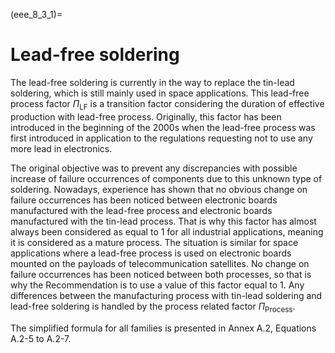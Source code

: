 <!--- Copyright (C) Matrisk GmbH 2022 -->

(eee_8_3_1)=
# Lead-free soldering

The lead-free soldering is currently in the way to replace the tin-lead soldering, which is still mainly used in space applications. This lead-free process factor $\Pi_{\text{LF}}$ is a transition factor considering the duration of effective production with lead-free process. 
Originally, this factor has been introduced in the beginning of the 2000s when the lead-free process was first introduced in application to the regulations requesting not to use any more lead in electronics. 

The original objective was to prevent any discrepancies with possible increase of failure occurrences of components due to this unknown type of soldering. Nowadays, experience has shown that no obvious change on failure occurrences has been noticed between electronic boards manufactured with the lead-free process and electronic boards manufactured with the tin-lead process. That is why this factor has almost always been considered as equal to 1 for all industrial applications, meaning it is considered as a mature process. 
The situation is similar for space applications where a lead-free process is used on electronic boards mounted on the payloads of telecommunication satellites. No change on failure occurrences has been noticed between both processes, so that is why the Recommendation is to use a value of this factor equal to 1. Any differences between the manufacturing process with tin-lead soldering and lead-free soldering is handled by the process related factor $\Pi_{\text{Process}}$.

The simplified formula for all families is presented in Annex A.2, Equations A.2-5 to A.2-7.